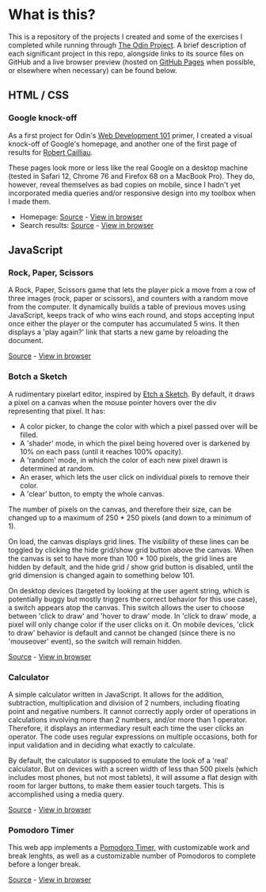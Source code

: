 # What is this?

This is a repository of the projects I created and some of the exercises I completed while running through [The Odin Project](https://www.theodinproject.com/). A brief description of each significant project in this repo, alongside links to its source files on GitHub and a live browser preview (hosted on [GitHub Pages](https://pages.github.com) when possible, or elsewhere when necessary) can be found below. 


## HTML / CSS

### Google knock-off

As a first project for Odin's [Web Development 101](https://www.theodinproject.com/courses/web-development-101) primer, I created a visual knock-off of Google's homepage, and another one of the first page of results for [Robert Cailliau](https://en.wikipedia.org/wiki/Robert_Cailliau). 

These pages look more or less like the real Google on a desktop machine (tested in Safari 12, Chrome 76 and Firefox 68 on a MacBook Pro). They do, however, reveal themselves as bad copies on mobile, since I hadn't yet incorporated media queries and/or responsive design into my toolbox when I made them.

- Homepage: [Source](https://github.com/Saranoya/odin/tree/master/html_css/google/homepage) - [View in browser](https://saranoya.github.io/odin/html_css/google/homepage/)
- Search results: [Source](https://github.com/Saranoya/odin/tree/master/html_css/google/search_results) - [View in browser](https://saranoya.github.io/odin/html_css/google/search_results/)

## JavaScript

### Rock, Paper, Scissors

A Rock, Paper, Scissors game that lets the player pick a move from a row of three images (rock, paper or scissors), and counters with a random move from the computer. It dynamically builds a table of previous moves using JavaScript, keeps track of who wins each round, and stops accepting input once either the player or the computer has accumulated 5 wins. It then displays a 'play again?' link that starts a new game by reloading the document.  

[Source](https://github.com/Saranoya/odin/tree/master/javascript/rock_paper_scissors) - [View in browser](https://saranoya.github.io/odin/javascript/rock_paper_scissors/)

### Botch a Sketch

A rudimentary pixelart editor, inspired by [Etch a Sketch](https://en.wikipedia.org/wiki/Etch_A_Sketch). By default, it draws a pixel on a canvas when the mouse pointer hovers over the div representing that pixel. It has: 

- A color picker, to change the color with which a pixel passed over will be filled. 
- A 'shader' mode, in which the pixel being hovered over is darkened by 10% on each pass (until it reaches 100% opacity). 
- A 'random' mode, in which the color of each new pixel drawn is determined at random.
- An eraser, which lets the user click on individual pixels to remove their color.
- A 'clear' button, to empty the whole canvas.

The number of pixels on the canvas, and therefore their size, can be changed up to a maximum of 250 * 250 pixels (and down to a minimum of 1). 

On load, the canvas displays grid lines. The visibility of these lines can be toggled by clicking the hide grid/show grid button above the canvas. When the canvas is set to have more than 100 * 100 pixels, the grid lines are hidden by default, and the hide grid / show grid button is disabled, until the grid dimension is changed again to something below 101. 

On desktop devices (targeted by looking at the user agent string, which is potentially buggy but mostly triggers the correct behavior for this use case), a switch appears atop the canvas. This switch allows the user to choose between 'click to draw' and 'hover to draw' mode. In 'click to draw' mode, a pixel will only change color if the user clicks on it. On mobile devices, 'click to draw' behavior is default and cannot be changed (since there is no 'mouseover' event), so the switch will remain hidden.  

[Source](https://github.com/Saranoya/odin/tree/master/javascript/etch_a_sketch) - [View in browser](https://saranoya.github.io/odin/javascript/etch_a_sketch/)

### Calculator

A simple calculator written in JavaScript. It allows for the addition, subtraction, multiplication and division of 2 numbers, including floating point and negative numbers. It cannot correctly apply order of operations in calculations involving more than 2 numbers, and/or more than 1 operator. Therefore, it displays an intermediary result each time the user clicks an operator. The code uses regular expressions on multiple occasions, both for input validation and in deciding what exactly to calculate. 

By default, the calculator is supposed to emulate the look of a 'real' calculator. But on devices with a screen width of less than 500 pixels (which includes most phones, but not most tablets), it will assume a flat design with room for larger buttons, to make them easier touch targets. This is accomplished using a media query. 

[Source](https://github.com/Saranoya/odin/tree/master/javascript/calculator) - [View in browser](https://saranoya.github.io/odin/javascript/calculator/)

### Pomodoro Timer

This web app implements a [Pomodoro Timer](https://en.wikipedia.org/wiki/Pomodoro_Technique), with customizable work and break lenghts, as well as a customizable number of Pomodoros to complete before a longer break.  

[Source](https://github.com/Saranoya/odin/tree/master/javascript/pomodoro) - [View in browser](https://saranoya.github.io/odin/javascript/pomodoro/)
